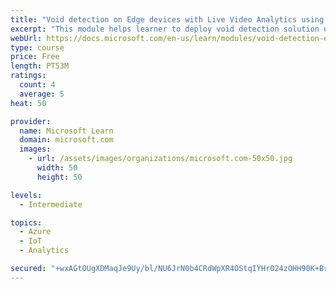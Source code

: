 ```yaml
---
title: "Void detection on Edge devices with Live Video Analytics using own images and video"
excerpt: "This module helps learner to deploy void detection solution using Live Video Analytics and Custom Vision"
webUrl: https://docs.microsoft.com/en-us/learn/modules/void-detection-edge-devices-live-video-analytics/
type: course
price: Free
length: PT53M
ratings:
  count: 4
  average: 5
heat: 50

provider:
  name: Microsoft Learn
  domain: microsoft.com
  images:
    - url: /assets/images/organizations/microsoft.com-50x50.jpg
      width: 50
      height: 50

levels:
  - Intermediate

topics:
  - Azure
  - IoT
  - Analytics

secured: "+wxAGtOUgXDMaqJe9Uy/bl/NU6JrN0b4CRdWpXR4OStqIYHr024zOHH90K+Bruw58PU75KmPb5TP2wzmyUSGgUZJLtTwnzX3bIHpwszCWP9nhV3chIlwNGFwaPEJKb8ItSV8vFVvm8WlYfDw3xeW1rhFZMzkam5tnWyIxDvd8VeH65SRa/Lxi1+VPLrQYmx0CI+s23FRkikIssKQkwTJqUpuOHxR12aJH5fYh6neOW9Sit7fgOS/gacEWhJjCfwV6leIOzpUQtAbxUxASo6KS8awzUMtCn7i2zwkqY96fHq7JinxO4yFLpSy1fBw6U1wOU2+ZFWDWUnwWznEwk3TKq4DXqU3vXWrlm2+DkKPsHbBFoi0/cMWpFqm4bDXhwC8l9XhE06t4ur2ZNTuQ1jxmHx7Tzt1+UWrUaLIdnz9oaI=;DbDkBYRyW1/pVSZcQs5Ilw=="
---
```


